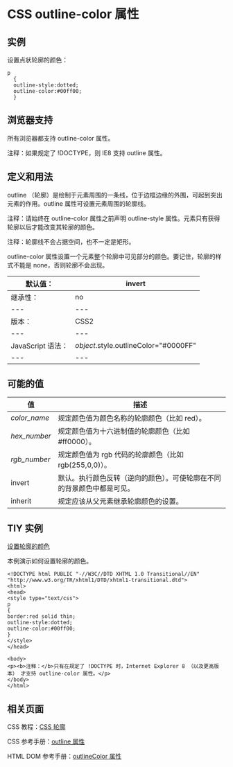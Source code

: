 # CSS outline-color 属性



## 实例

设置点状轮廓的颜色：

```
p
  {
  outline-style:dotted;
  outline-color:#00ff00;
  }

```

## 浏览器支持

所有浏览器都支持 outline-color 属性。

注释：如果规定了 !DOCTYPE，则 IE8 支持 outline 属性。

## 定义和用法

outline （轮廓）是绘制于元素周围的一条线，位于边框边缘的外围，可起到突出元素的作用。outline 属性可设置元素周围的轮廓线。

注释：请始终在 outline-color 属性之前声明 outline-style 属性。元素只有获得轮廓以后才能改变其轮廓的颜色。

注释：轮廓线不会占据空间，也不一定是矩形。

outline-color 属性设置一个元素整个轮廓中可见部分的颜色。要记住，轮廓的样式不能是 none，否则轮廓不会出现。

| 默认值： | invert |
| --- | --- |
| 继承性： | no |
| --- | --- |
| 版本： | CSS2 |
| --- | --- |
| JavaScript 语法： | _object_.style.outlineColor="#0000FF" |
| --- | --- |

## 可能的值

| 值 | 描述 |
| --- | --- |
| *color_name* | 规定颜色值为颜色名称的轮廓颜色（比如 red）。 |
| *hex_number* | 规定颜色值为十六进制值的轮廓颜色（比如 #ff0000）。 |
| *rgb_number* | 规定颜色值为 rgb 代码的轮廓颜色（比如 rgb(255,0,0)）。 |
| invert | 默认。执行颜色反转（逆向的颜色）。可使轮廓在不同的背景颜色中都是可见。 |
| inherit | 规定应该从父元素继承轮廓颜色的设置。 |

## TIY 实例

[设置轮廓的颜色](/tiy/t.asp?f=csse_outline-color)

本例演示如何设置轮廓的颜色。

```
<!DOCTYPE html PUBLIC "-//W3C//DTD XHTML 1.0 Transitional//EN" "http://www.w3.org/TR/xhtml1/DTD/xhtml1-transitional.dtd">
<html>
<head>
<style type="text/css">
p 
{
border:red solid thin;
outline-style:dotted;
outline-color:#00ff00;
}
</style>
</head>

<body>
<p><b>注释：</b>只有在规定了 !DOCTYPE 时，Internet Explorer 8 （以及更高版本） 才支持 outline-color 属性。</p>
</body>
</html>

```

## 相关页面

CSS 教程：[CSS 轮廓](/css/css_outline.asp "CSS 轮廓")

CSS 参考手册：[outline 属性](/cssref/pr_outline.asp "CSS outline 属性")

HTML DOM 参考手册：[outlineColor 属性](/jsref/prop_style_outlinecolor.asp "HTML DOM outlineColor 属性")



